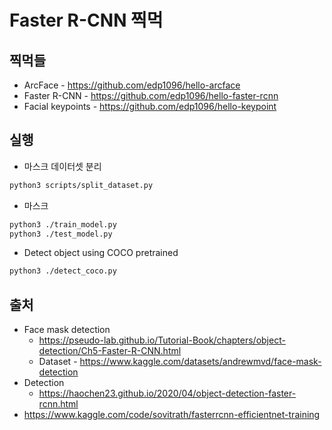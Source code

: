 # Faster R-CNN 찍먹


## 찍먹들

* ArcFace - https://github.com/edp1096/hello-arcface
* Faster R-CNN - https://github.com/edp1096/hello-faster-rcnn
* Facial keypoints - https://github.com/edp1096/hello-keypoint


## 실행

* 마스크 데이터셋 분리
```sh
python3 scripts/split_dataset.py
```

* 마스크
```sh
python3 ./train_model.py
python3 ./test_model.py
```

* Detect object using COCO pretrained
```sh
python3 ./detect_coco.py
```


## 출처
* Face mask detection
    * https://pseudo-lab.github.io/Tutorial-Book/chapters/object-detection/Ch5-Faster-R-CNN.html
    * Dataset - https://www.kaggle.com/datasets/andrewmvd/face-mask-detection
* Detection
    * https://haochen23.github.io/2020/04/object-detection-faster-rcnn.html
* https://www.kaggle.com/code/sovitrath/fasterrcnn-efficientnet-training